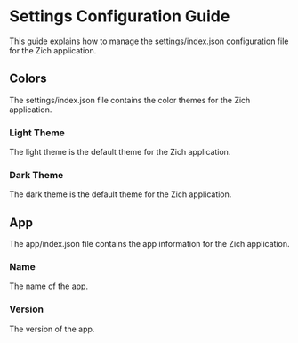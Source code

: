 
# Settings Configuration Guide
This guide explains how to manage the settings/index.json configuration file for the Zich application.

## Colors
The settings/index.json file contains the color themes for the Zich application.

### Light Theme
The light theme is the default theme for the Zich application.

### Dark Theme
The dark theme is the default theme for the Zich application.

## App
The app/index.json file contains the app information for the Zich application.

### Name
The name of the app.

### Version
The version of the app.



